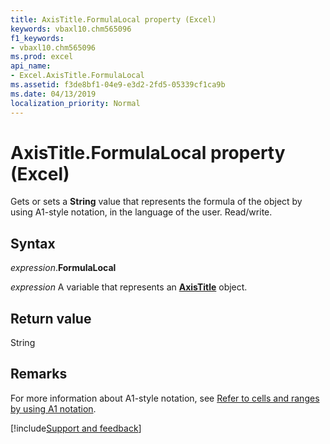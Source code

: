```yaml
---
title: AxisTitle.FormulaLocal property (Excel)
keywords: vbaxl10.chm565096
f1_keywords:
- vbaxl10.chm565096
ms.prod: excel
api_name:
- Excel.AxisTitle.FormulaLocal
ms.assetid: f3de8bf1-04e9-e3d2-2fd5-05339cf1ca9b
ms.date: 04/13/2019
localization_priority: Normal
---
```



# AxisTitle.FormulaLocal property (Excel)

Gets or sets a **String** value that represents the formula of the object by using A1-style notation, in the language of the user. Read/write.


## Syntax

_expression_.**FormulaLocal**

_expression_ A variable that represents an **[AxisTitle](Excel.AxisTitle(object).md)** object.


## Return value

String


## Remarks

For more information about A1-style notation, see [Refer to cells and ranges by using A1 notation](../excel/Concepts/Cells-and-Ranges/refer-to-cells-and-ranges-by-using-a1-notation.md).




[!include[Support and feedback](~/includes/feedback-boilerplate.md)]